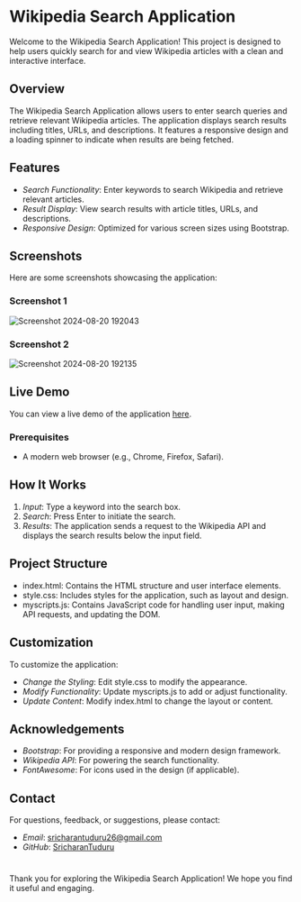 # Wikipedia Search Application

Welcome to the Wikipedia Search Application! This project is designed to help users quickly search for and view Wikipedia articles with a clean and interactive interface.

## Overview

The Wikipedia Search Application allows users to enter search queries and retrieve relevant Wikipedia articles. The application displays search results including titles, URLs, and descriptions. It features a responsive design and a loading spinner to indicate when results are being fetched.

## Features

- *Search Functionality*: Enter keywords to search Wikipedia and retrieve relevant articles.
- *Result Display*: View search results with article titles, URLs, and descriptions.
- *Responsive Design*: Optimized for various screen sizes using Bootstrap.

## Screenshots

Here are some screenshots showcasing the application:

### Screenshot 1
![Screenshot 2024-08-20 192043](https://github.com/user-attachments/assets/22fefab5-4890-47b2-8150-b59a4375ede0)
### Screenshot 2
![Screenshot 2024-08-20 192135](https://github.com/user-attachments/assets/c8843fa0-0309-454b-b119-7be0009b44e6)

## Live Demo

You can view a live demo of the application [here](https://sricharantuduru.github.io/Wikipedia-Search-Application/).


### Prerequisites

- A modern web browser (e.g., Chrome, Firefox, Safari).


## How It Works

1. *Input*: Type a keyword into the search box.
2. *Search*: Press Enter to initiate the search.
3. *Results*: The application sends a request to the Wikipedia API and displays the search results below the input field.

## Project Structure

- index.html: Contains the HTML structure and user interface elements.
- style.css: Includes styles for the application, such as layout and design.
- myscripts.js: Contains JavaScript code for handling user input, making API requests, and updating the DOM.

## Customization

To customize the application:

- *Change the Styling*: Edit style.css to modify the appearance.
- *Modify Functionality*: Update myscripts.js to add or adjust functionality.
- *Update Content*: Modify index.html to change the layout or content.

## Acknowledgements

- *Bootstrap*: For providing a responsive and modern design framework.
- *Wikipedia API*: For powering the search functionality.
- *FontAwesome*: For icons used in the design (if applicable).

## Contact

For questions, feedback, or suggestions, please contact:

- *Email*: sricharantuduru26@gmail.com
- *GitHub*: [SricharanTuduru](https://github.com/SricharanTuduru)

#

Thank you for exploring the Wikipedia Search Application! We hope you find it useful and engaging.
